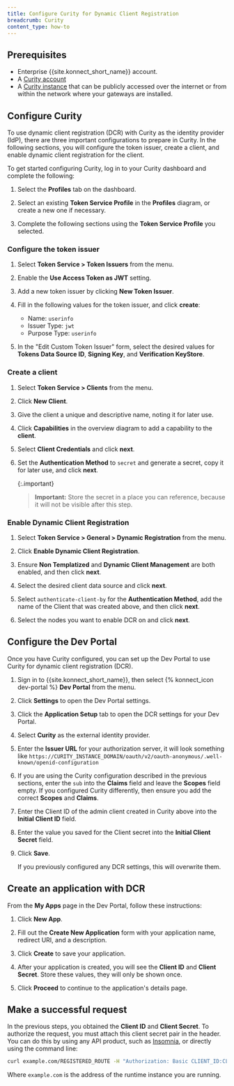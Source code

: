 ```yaml
---
title: Configure Curity for Dynamic Client Registration
breadcrumb: Curity
content_type: how-to
---
```



## Prerequisites

* Enterprise {{site.konnect_short_name}} account.
* A [Curity account](https://developer.curity.io/)
* A [Curity instance](https://curity.io/resources/getting-started/) that can be publicly accessed over the internet or from within the network where your gateways are installed.

## Configure Curity

To use dynamic client registration (DCR) with Curity as the identity provider (IdP), there are three important configurations to prepare in Curity. In the following sections, you will configure the token issuer, create a client, and enable dynamic client registration for the client.

To get started configuring Curity, log in to your Curity dashboard and complete the following:

1. Select the **Profiles** tab on the dashboard.

2. Select an existing **Token Service Profile** in the **Profiles** diagram, or create a new one if necessary.

3. Complete the following sections using the **Token Service Profile** you selected.

### Configure the token issuer

1. Select **Token Service > Token Issuers** from the menu.

2. Enable the **Use Access Token as JWT** setting.

3. Add a new token issuer by clicking **New Token Issuer**.

4. Fill in the following values for the token issuer, and click **create**:
    * Name: `userinfo`
    * Issuer Type: `jwt`
    * Purpose Type: `userinfo`

5. In the "Edit Custom Token Issuer" form, select the desired values for **Tokens Data Source ID**, **Signing Key**, and **Verification KeyStore**.

### Create a client

1. Select **Token Service > Clients** from the menu.

2. Click **New Client**.

3. Give the client a unique and descriptive name, noting it for later use.

4. Click **Capabilities** in the overview diagram to add a capability to the **client**.

5. Select **Client Credentials** and click **next**.

6. Set the **Authentication Method** to `secret` and generate a secret, copy it for later use, and click **next**.

   {:.important}
   > **Important:** Store the secret in a place you can reference, because it will not be visible after this step.

### Enable Dynamic Client Registration

1. Select **Token Service > General > Dynamic Registration** from the menu.

2. Click **Enable Dynamic Client Registration**.

3. Ensure **Non Templatized** and **Dynamic Client Management** are both enabled, and then click **next**.

4. Select the desired client data source and click **next**.

5. Select `authenticate-client-by` for the **Authentication Method**, add the name of the Client that was created above, and then click **next**.

6. Select the nodes you want to enable DCR on and click **next**.

## Configure the Dev Portal

Once you have Curity configured, you can set up the Dev Portal to use Curity for dynamic client registration (DCR).

1. Sign in to {{site.konnect_short_name}}, then select {% konnect_icon dev-portal %} **Dev Portal** from the menu.

2. Click **Settings** to open the Dev Portal settings.

3. Click the **Application Setup** tab to open the DCR settings for your Dev Portal.

4. Select **Curity** as the external identity provider.

5. Enter the **Issuer URL** for your authorization server, it will look something like `https://CURITY_INSTANCE_DOMAIN/oauth/v2/oauth-anonymous/.well-known/openid-configuration`

6. If you are using the Curity configuration described in the previous sections, enter the `sub` into the **Claims** field and leave the **Scopes** field empty. If you configured Curity differently, then ensure you add the correct **Scopes** and **Claims**.

7. Enter the Client ID of the admin client created in Curity above into the **Initial Client ID** field.

8. Enter the value you saved for the Client secret into the **Initial Client Secret** field.

9. Click **Save**.

   If you previously configured any DCR settings, this will
   overwrite them.

## Create an application with DCR

From the **My Apps** page in the Dev Portal, follow these instructions:

1. Click **New App**.

2. Fill out the **Create New Application** form with your application name, redirect URI, and a description.

3. Click **Create** to save your application.

4. After your application is created, you will see the **Client ID** and **Client Secret**.
   Store these values, they will only be shown once.

5. Click **Proceed** to continue to the application's details page.

## Make a successful request

In the previous steps, you obtained the **Client ID** and **Client Secret**. To authorize the request, you must attach this client secret pair in the header. You can do this by using any API product, such as [Insomnia](https://insomnia.rest/), or directly using the command line:

```sh
curl example.com/REGISTERED_ROUTE -H "Authorization: Basic CLIENT_ID:CLIENT_SECRET"
```

Where `example.com` is the address of the runtime instance you are running.
